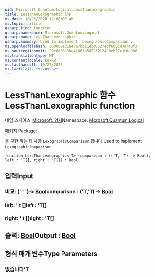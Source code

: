 ```yaml
---
uid: Microsoft.Quantum.Logical.LessThanLexographic
title: LessThanLexographic 함수
ms.date: 10/26/2020 12:00:00 AM
ms.topic: article
qsharp.kind: function
qsharp.namespace: Microsoft.Quantum.Logical
qsharp.name: LessThanLexographic
qsharp.summary: Used to implement `LexographicComparison`.
ms.openlocfilehash: 360088e31a47a7bb114bc0527edf600cd78740f3
ms.sourcegitcommit: 29e0d88a30e4166fa580132124b0eb57e1f0e986
ms.translationtype: MT
ms.contentlocale: ko-KR
ms.lasthandoff: 10/27/2020
ms.locfileid: "92709962"
---
```

# <a name="lessthanlexographic-function"></a><span data-ttu-id="2f317-102">LessThanLexographic 함수</span><span class="sxs-lookup"><span data-stu-id="2f317-102">LessThanLexographic function</span></span>

<span data-ttu-id="2f317-103">네임 스페이스: [Microsoft. 양자](xref:Microsoft.Quantum.Logical)</span><span class="sxs-lookup"><span data-stu-id="2f317-103">Namespace: [Microsoft.Quantum.Logical](xref:Microsoft.Quantum.Logical)</span></span>

<span data-ttu-id="2f317-104">패키지 [](https://nuget.org/packages/)</span><span class="sxs-lookup"><span data-stu-id="2f317-104">Package: [](https://nuget.org/packages/)</span></span>


<span data-ttu-id="2f317-105">을 구현 하는 데 사용 `LexographicComparison` 됩니다.</span><span class="sxs-lookup"><span data-stu-id="2f317-105">Used to implement `LexographicComparison`.</span></span>

```qsharp
function LessThanLexographic<'T> (comparison : (('T, 'T) -> Bool), left : 'T[], right : 'T[]) : Bool
```


## <a name="input"></a><span data-ttu-id="2f317-106">입력</span><span class="sxs-lookup"><span data-stu-id="2f317-106">Input</span></span>

### <a name="comparison--tt---bool"></a><span data-ttu-id="2f317-107">비교: (' ' ')-> [Bool](xref:microsoft.quantum.lang-ref.bool)</span><span class="sxs-lookup"><span data-stu-id="2f317-107">comparison : ('T,'T) -> [Bool](xref:microsoft.quantum.lang-ref.bool)</span></span>




### <a name="left--t"></a><span data-ttu-id="2f317-108">left: ' t []</span><span class="sxs-lookup"><span data-stu-id="2f317-108">left : 'T[]</span></span>




### <a name="right--t"></a><span data-ttu-id="2f317-109">right: ' t []</span><span class="sxs-lookup"><span data-stu-id="2f317-109">right : 'T[]</span></span>





## <a name="output--bool"></a><span data-ttu-id="2f317-110">출력: [Bool](xref:microsoft.quantum.lang-ref.bool)</span><span class="sxs-lookup"><span data-stu-id="2f317-110">Output : [Bool](xref:microsoft.quantum.lang-ref.bool)</span></span>



## <a name="type-parameters"></a><span data-ttu-id="2f317-111">형식 매개 변수</span><span class="sxs-lookup"><span data-stu-id="2f317-111">Type Parameters</span></span>

### <a name="t"></a><span data-ttu-id="2f317-112">없습니다</span><span class="sxs-lookup"><span data-stu-id="2f317-112">'T</span></span>

